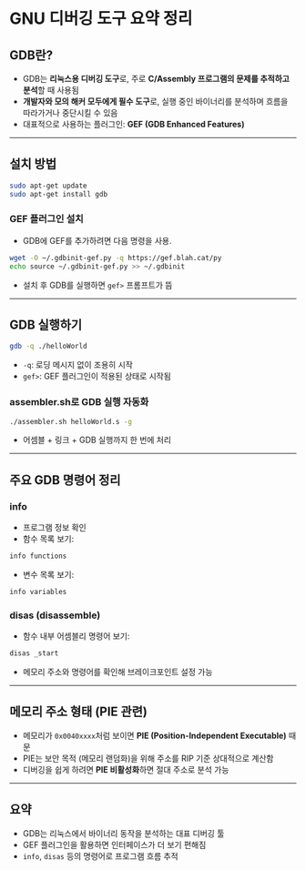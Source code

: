 # GNU 디버깅 도구 요약 정리

## GDB란?
- GDB는 **리눅스용 디버깅 도구**로, 주로 **C/Assembly 프로그램의 문제를 추적하고 분석**할 때 사용됨
- **개발자와 모의 해커 모두에게 필수 도구**로, 실행 중인 바이너리를 분석하며 흐름을 따라가거나 중단시킬 수 있음
- 대표적으로 사용하는 플러그인: **GEF (GDB Enhanced Features)**

---

## 설치 방법
```bash
sudo apt-get update
sudo apt-get install gdb
```

### GEF 플러그인 설치

- GDB에 GEF를 추가하려면 다음 명령을 사용.
```bash
wget -O ~/.gdbinit-gef.py -q https://gef.blah.cat/py
echo source ~/.gdbinit-gef.py >> ~/.gdbinit
```
- 설치 후 GDB를 실행하면 `gef>` 프롬프트가 뜸

---

## GDB 실행하기
```bash
gdb -q ./helloWorld
```
- `-q`: 로딩 메시지 없이 조용히 시작
- `gef>`: GEF 플러그인이 적용된 상태로 시작됨

### assembler.sh로 GDB 실행 자동화
```bash
./assembler.sh helloWorld.s -g
```
- 어셈블 + 링크 + GDB 실행까지 한 번에 처리

---

## 주요 GDB 명령어 정리

### info
- 프로그램 정보 확인
- 함수 목록 보기:
```bash
info functions
```
- 변수 목록 보기:
```bash
info variables
```

### disas (disassemble)
- 함수 내부 어셈블리 명령어 보기:
```bash
disas _start
```
- 메모리 주소와 명령어를 확인해 브레이크포인트 설정 가능

---

## 메모리 주소 형태 (PIE 관련)
- 메모리가 `0x0040xxxx`처럼 보이면 **PIE (Position-Independent Executable)** 때문
- PIE는 보안 목적 (메모리 랜덤화)을 위해 주소를 RIP 기준 상대적으로 계산함
- 디버깅을 쉽게 하려면 **PIE 비활성화**하면 절대 주소로 분석 가능

---

## 요약
- GDB는 리눅스에서 바이너리 동작을 분석하는 대표 디버깅 툴
- GEF 플러그인을 활용하면 인터페이스가 더 보기 편해짐
- `info`, `disas` 등의 명령어로 프로그램 흐름 추적


